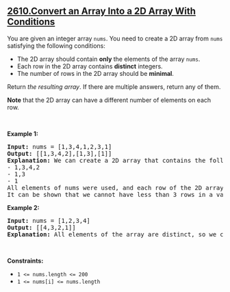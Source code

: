 ## [2610.Convert an Array Into a 2D Array With Conditions](https://leetcode.com/problems/convert-an-array-into-a-2d-array-with-conditions/)
<p>You are given an integer array <code>nums</code>. You need to create a 2D array from <code>nums</code> satisfying the following conditions:</p>

<ul>
	<li>The 2D array should contain <strong>only</strong> the elements of the array <code>nums</code>.</li>
	<li>Each row in the 2D array contains <strong>distinct</strong> integers.</li>
	<li>The number of rows in the 2D array should be <strong>minimal</strong>.</li>
</ul>

<p>Return <em>the resulting array</em>. If there are multiple answers, return any of them.</p>

<p><strong>Note</strong> that the 2D array can have a different number of elements on each row.</p>

<p>&nbsp;</p>
<p><strong class="example">Example 1:</strong></p>

<pre>
<strong>Input:</strong> nums = [1,3,4,1,2,3,1]
<strong>Output:</strong> [[1,3,4,2],[1,3],[1]]
<strong>Explanation:</strong> We can create a 2D array that contains the following rows:
- 1,3,4,2
- 1,3
- 1
All elements of nums were used, and each row of the 2D array contains distinct integers, so it is a valid answer.
It can be shown that we cannot have less than 3 rows in a valid array.</pre>

<p><strong class="example">Example 2:</strong></p>

<pre>
<strong>Input:</strong> nums = [1,2,3,4]
<strong>Output:</strong> [[4,3,2,1]]
<strong>Explanation:</strong> All elements of the array are distinct, so we can keep all of them in the first row of the 2D array.
</pre>

<p>&nbsp;</p>
<p><strong>Constraints:</strong></p>

<ul>
	<li><code>1 &lt;= nums.length &lt;= 200</code></li>
	<li><code>1 &lt;= nums[i] &lt;= nums.length</code></li>
</ul>
